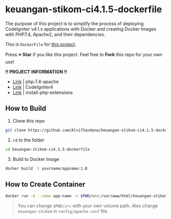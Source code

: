 # keuangan-stikom-ci4.1.5-dockerfile
The purpose of this project is to simplify the process of deploying CodeIgniter v4.1.x applications with Docker and creating Docker Images with PHP7.4, Apache2, and their dependencies.

This is `DockerFile` for [this project](https://github.com/AlvifSandana/keuangan-stikom). 

Press **⭐ Star** if you like this project. Feel free to **Fork** this repo for your own use!

**!! PROJECT INFORMATION !!**
- [Link](https://hub.docker.com/_/php?tab=tags&page=1&name=7.4-apache) | php:7.4-apache
- [Link](https://codeigniter.com/) | CodeIgniter4
- [Link](https://github.com/mlocati/docker-php-extension-installer) | install-php-extensions

## How to Build
1. Clone this repo 
```bash
git clone https://github.com/AlvifSandana/keuangan-stikom-ci4.1.5-dockerfile.git
```
2. `cd` to the folder 
```bash
cd keuangan-stikom-ci4.1.5-dockerfile
```
3. Build to Docker Image 
```bash
docker build -t yourname/appname:1.0
```

## How to Create Container
```bash
docker run -d --name app-name -v $PWD/src:/var/www/html/keuangan-stikom -p 82:80 yourname/appname:1.0
```
> You can change `$PWD/src` with your own volume path.
> Also change `keuangan-stikom` in `config/apache.conf` file.
